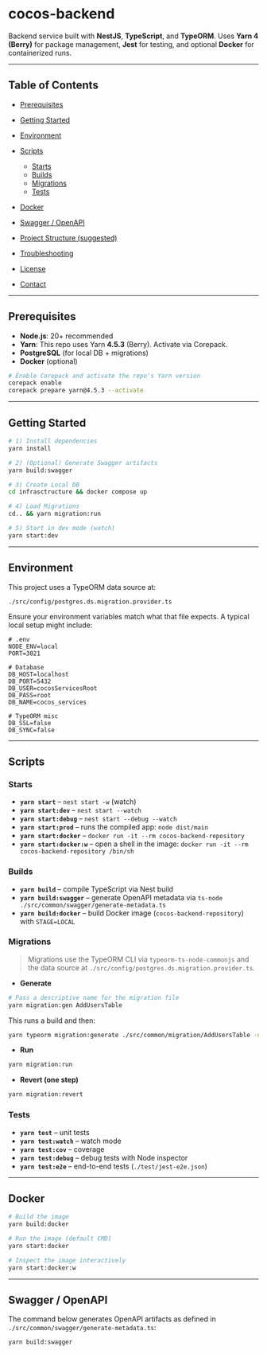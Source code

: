 # cocos-backend

Backend service built with **NestJS**, **TypeScript**, and **TypeORM**. Uses **Yarn 4 (Berry)** for package management, **Jest** for testing, and optional **Docker** for containerized runs.

---

## Table of Contents

* [Prerequisites](#prerequisites)
* [Getting Started](#getting-started)
* [Environment](#environment)
* [Scripts](#scripts)

  * [Starts](#starts)
  * [Builds](#builds)
  * [Migrations](#migrations)
  * [Tests](#tests)
* [Docker](#docker)
* [Swagger / OpenAPI](#swagger--openapi)
* [Project Structure (suggested)](#project-structure-suggested)
* [Troubleshooting](#troubleshooting)
* [License](#license)
* [Contact](#contact)

---

## Prerequisites

* **Node.js**: 20+ recommended
* **Yarn**: This repo uses Yarn **4.5.3** (Berry). Activate via Corepack.
* **PostgreSQL** (for local DB + migrations)
* **Docker** (optional)

```bash
# Enable Corepack and activate the repo's Yarn version
corepack enable
corepack prepare yarn@4.5.3 --activate
```

---

## Getting Started

```bash
# 1) Install dependencies
yarn install

# 2) (Optional) Generate Swagger artifacts
yarn build:swagger

# 3) Create Local DB
cd infrasctructure && docker compose up

# 4) Load Migrations
cd.. && yarn migration:run

# 5) Start in dev mode (watch)
yarn start:dev
```

---

## Environment

This project uses a TypeORM data source at:

```
./src/config/postgres.ds.migration.provider.ts
```

Ensure your environment variables match what that file expects. A typical local setup might include:

```env
# .env 
NODE_ENV=local
PORT=3021

# Database 
DB_HOST=localhost
DB_PORT=5432
DB_USER=cocosServicesRoot
DB_PASS=root
DB_NAME=cocos_services

# TypeORM misc 
DB_SSL=false
DB_SYNC=false
```

---

## Scripts

### Starts

* **`yarn start`** – `nest start -w` (watch)
* **`yarn start:dev`** – `nest start --watch`
* **`yarn start:debug`** – `nest start --debug --watch`
* **`yarn start:prod`** – runs the compiled app: `node dist/main`
* **`yarn start:docker`** – `docker run -it --rm cocos-backend-repository`
* **`yarn start:docker:w`** – open a shell in the image: `docker run -it --rm cocos-backend-repository /bin/sh`

### Builds

* **`yarn build`** – compile TypeScript via Nest build
* **`yarn build:swagger`** – generate OpenAPI metadata via `ts-node ./src/common/swagger/generate-metadata.ts`
* **`yarn build:docker`** – build Docker image (`cocos-backend-repository`) with `STAGE=LOCAL`

### Migrations

> Migrations use the TypeORM CLI via `typeorm-ts-node-commonjs` and the data source at `./src/config/postgres.ds.migration.provider.ts`.

* **Generate**

```bash
# Pass a descriptive name for the migration file
yarn migration:gen AddUsersTable
```

  This runs a build and then:

```bash
yarn typeorm migration:generate ./src/common/migration/AddUsersTable -d ./src/config/postgres.ds.migration.provider.ts
```

* **Run**

```bash
yarn migration:run
```

- **Revert (one step)**

```bash
yarn migration:revert
````

### Tests

* **`yarn test`** – unit tests
* **`yarn test:watch`** – watch mode
* **`yarn test:cov`** – coverage
* **`yarn test:debug`** – debug tests with Node inspector
* **`yarn test:e2e`** – end-to-end tests (`./test/jest-e2e.json`)

---

## Docker

```bash
# Build the image
yarn build:docker

# Run the image (default CMD)
yarn start:docker

# Inspect the image interactively
yarn start:docker:w
```

---

## Swagger / OpenAPI

The command below generates OpenAPI artifacts as defined in `./src/common/swagger/generate-metadata.ts`:

```bash
yarn build:swagger
```


